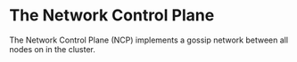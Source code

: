 # The Network Control Plane

The Network Control Plane (NCP) implements a gossip network between all nodes on in the cluster.

